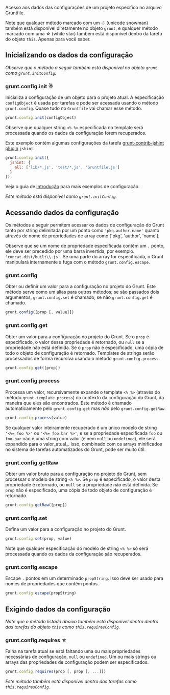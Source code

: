 Acesso aos dados das configurações de um projeto específico no arquivo Gruntfile.
 
Note que qualquer método marcado com um ☃ (unicode snowman) também está disponível diretamente no objeto `grunt`, e qualquer método marcado com uma ☆ (white star) também está disponível dentro da tarefa do objeto `this`. Apenas para você saber.

## Inicializando os dados da configuração 
_Observe que o método a seguir também está disponível no objeto `grunt` como `grunt.initConfig`._

### grunt.config.init ☃
Inicializa a configuração de um objeto para o projeto atual. A especificação `configObject` é usada por tarefas e pode ser acessada usando o método `grunt.config`. Quase tudo no `Gruntfile` vai chamar esse método.
 
```js
grunt.config.init(configObject)
```

Observe que qualquer string `<% %>` especificada no template será processada quando os dados da configuração forem recuperados.

Este exemplo contém algumas configurações da tarefa [grunt-contrib-jshint plugin](https://github.com/gruntjs/grunt-contrib-jshint) `jshint`:

```js
grunt.config.init({
  jshint: {
    all: ['lib/*.js', 'test/*.js', 'Gruntfile.js']
  }
});
```

Veja o guia de [Introdução](Getting-started.md) para mais exemplos de configuração.

_Este método está disponível como `grunt.initConfig`._


## Acessando dados da configuração
Os métodos a seguir permitem acessar os dados de configuração do Grunt tanto por string delimitada por um ponto como `'pkg.author.name'` quanto através de nome de propriedades de array como  ['pkg', 'author', 'name’].

Observe que se um nome de propriedade especificada contém um `.` ponto, ele deve ser precedido por uma barra invertida, por exemplo. `'concat.dist/built\\.js'`. Se uma parte do array for especificada, o Grunt manipulará internamente a fuga com o método `grunt.config.escape`.

### grunt.config
Obter ou definir um valor para a configuração no projeto do Grunt. Este método serve como um alias para outros métodos; se são passados dois argumentos, `grunt.config.set` é chamado, se não `grunt.config.get` é chamado.
 
```js
grunt.config([prop [, value]])
```

### grunt.config.get
Obter um valor para a configuração no projeto do Grunt. Se o `prop` é especificado, o valor dessa propriedade é retornado, ou `null` se a propriedade não está definida. Se o `prop` não é especificado, uma cópia de todo o objeto de configuração é retornado. Templates de strings serão processados de forma recursiva usando o método `grunt.config.process`.

```js
grunt.config.get([prop])
```

### grunt.config.process
Processa um valor, recursivamente expande o template `<% %>` (através do método `grunt.template.process`) no contexto da configuração do Grunt, da maneira que eles são encontrados. Este método é chamado automaticamente pelo `grunt.config.get` mas _não_ pelo `grunt.config.getRaw`.
 
```js
grunt.config.process(value)
```

Se qualquer valor inteiramente recuperado é um único modelo de string `'<%= foo %>'` ou `'<%= foo.bar %>'`, e se a propriedade especificada `foo` ou `foo.bar` não é uma string com valor (e nem `null` ou `undefined`), ele será expandido para o valor_atual_. Isso, combinado com os arrays minificados no sistema de tarefas automatizados do Grunt, pode ser muito útil.
 
### grunt.config.getRaw
Obter um valor bruto para a configuração no projeto do Grunt, sem processar o modelo de string `<% %>`. Se `prop` é especificado, o valor desta propriedade é retornado, ou `null` se a propriedade não está definida. Se `prop` não é especificado, uma cópia de todo objeto de configuração é retornado.

```js
grunt.config.getRaw([prop])
```

### grunt.config.set
Defina um valor para a configuração no projeto do Grunt.

```js
grunt.config.set(prop, value)
```

Note que qualquer especificação do modelo de string `<% %>` só será processada quando os dados da configuração são recuperados.

### grunt.config.escape
Escape `.` pontos em um determinado `propString`. Isso deve ser usado para nomes de propriedades que contêm pontos.

```js
grunt.config.escape(propString)
```

## Exigindo dados da configuração
_Note que o método listado abaixo também está disponível dentro dentro das tarefas do objeto `this` como `this.requiresConfig`._

### grunt.config.requires ☆
Falha na tarefa atual se está faltando uma ou mais propriedades necessárias de configuração, `null` ou `undefined`. Um ou mais strings ou arrays das propriedades de configuração podem ser especificados.

```js
grunt.config.requires(prop [, prop [, ...]])
```

_Este método também está disponível dentro das tarefas como `this.requiresConfig`._
